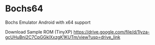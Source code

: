 # Bochs64
Bochs Emulator Android with x64 support


Download Sample ROM (TinyXP)
https://drive.google.com/file/d/1lyza-gcUHuBni2C7CpGGklXxzgK1KUTm/view?usp=drive_link
